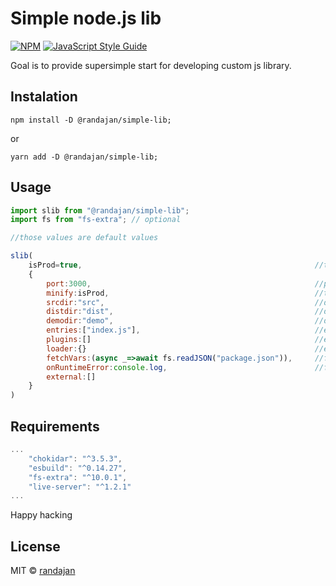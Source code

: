 # Simple node.js lib

[![NPM](https://img.shields.io/npm/v/@randajan/simple-lib.svg)](https://www.npmjs.com/package/@randajan/simple-lib) [![JavaScript Style Guide](https://img.shields.io/badge/code_style-standard-brightgreen.svg)](https://standardjs.com)

Goal is to provide supersimple start for developing custom js library.

## Instalation

```console
npm install -D @randajan/simple-lib;
```

or

```console
yarn add -D @randajan/simple-lib;
```

## Usage

```javascript
import slib from "@randajan/simple-lib";
import fs from "fs-extra"; // optional

//those values are default values

slib(
    isProd=true,                                                    //true = start dev server; false = generate build;
    {
        port:3000,                                                  //port of dev server
        minify:isProd,                                              //true = generate minify build; if null then isProd value will be used
        srcdir:"src",                                               //direrctory of source code
        distdir:"dist",                                             //directory of build
        demodir:"demo",                                             //directory of demo
        entries:["index.js"],                                       //esbuild entry files
        plugins:[]                                                  //esbuild plugins
        loader:{}                                                   //esbuild loader
        fetchVars:(async _=>await fs.readJSON("package.json")),     //function returning pairs of variables which were injected to demo/build/index.html
        onRuntimeError:console.log,                                 //function that handle dev server runtime errors
        external:[]   
    }
)

```

## Requirements

```javascript
...
    "chokidar": "^3.5.3",
    "esbuild": "^0.14.27",
    "fs-extra": "^10.0.1",
    "live-server": "^1.2.1"
...
```


Happy hacking

## License

MIT © [randajan](https://github.com/randajan)